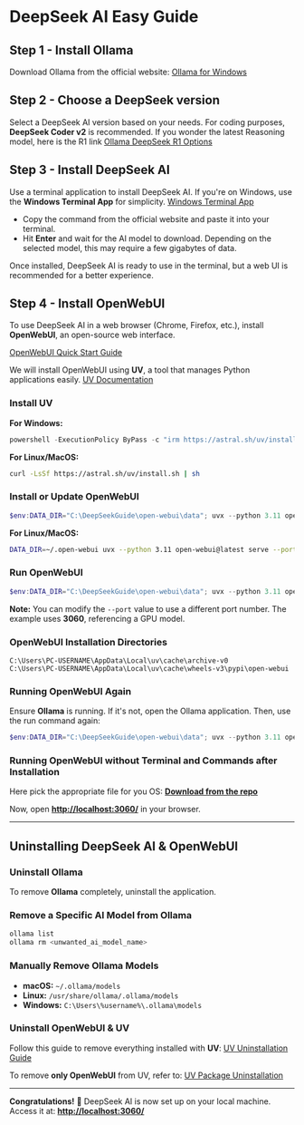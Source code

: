 # DeepSeek AI Easy Guide

## Step 1 - Install Ollama

Download Ollama from the official website:
[Ollama for Windows](https://ollama.com/download/windows)

## Step 2 - Choose a DeepSeek version

Select a DeepSeek AI version based on your needs. For coding purposes, **DeepSeek Coder v2** is recommended.
If you wonder the latest Reasoning model, here is the R1 link  [Ollama DeepSeek R1 Options](https://ollama.com/library/deepseek-r1)

## Step 3 - Install DeepSeek AI

Use a terminal application to install DeepSeek AI. If you're on Windows, use the **Windows Terminal App** for simplicity.
[Windows Terminal App](https://apps.microsoft.com/detail/9n0dx20hk701?hl=en-GB)

- Copy the command from the official website and paste it into your terminal.
- Hit **Enter** and wait for the AI model to download. Depending on the selected model, this may require a few gigabytes of data.

Once installed, DeepSeek AI is ready to use in the terminal, but a web UI is recommended for a better experience.

## Step 4 - Install OpenWebUI

To use DeepSeek AI in a web browser (Chrome, Firefox, etc.), install **OpenWebUI**, an open-source web interface.

[OpenWebUI Quick Start Guide](https://docs.openwebui.com/getting-started/quick-start/)

We will install OpenWebUI using **UV**, a tool that manages Python applications easily.
[UV Documentation](https://docs.astral.sh/uv/)

### Install UV

**For Windows:**
```powershell
powershell -ExecutionPolicy ByPass -c "irm https://astral.sh/uv/install.ps1 | iex"
```

**For Linux/MacOS:**
```sh
curl -LsSf https://astral.sh/uv/install.sh | sh
```

### Install or Update OpenWebUI
```powershell
$env:DATA_DIR="C:\DeepSeekGuide\open-webui\data"; uvx --python 3.11 open-webui@latest serve --port 3060
```

**For Linux/MacOS:**
```sh
DATA_DIR=~/.open-webui uvx --python 3.11 open-webui@latest serve --port 3060
```


### Run OpenWebUI
```powershell
$env:DATA_DIR="C:\DeepSeekGuide\open-webui\data"; uvx --python 3.11 open-webui@v0.5.10 serve --port 3060
```

**Note:** You can modify the `--port` value to use a different port number. The example uses **3060**, referencing a GPU model.

### OpenWebUI Installation Directories
```text
C:\Users\PC-USERNAME\AppData\Local\uv\cache\archive-v0
C:\Users\PC-USERNAME\AppData\Local\uv\cache\wheels-v3\pypi\open-webui
```

### Running OpenWebUI Again
Ensure **Ollama** is running. If it's not, open the Ollama application.
Then, use the run command again:
```powershell
$env:DATA_DIR="C:\DeepSeekGuide\open-webui\data"; uvx --python 3.11 open-webui@v0.5.10 serve --port 3060
```
### Running OpenWebUI without Terminal and Commands after Installation
Here pick the appropriate file for you OS: **[Download from the repo](https://github.com/yaslore/deepseek-ollama-openwebui/tree/main)**


Now, open **[http://localhost:3060/](http://localhost:3060/)** in your browser.

---

## Uninstalling DeepSeek AI & OpenWebUI

### Uninstall Ollama
To remove **Ollama** completely, uninstall the application.

### Remove a Specific AI Model from Ollama
```sh
ollama list
ollama rm <unwanted_ai_model_name>
```

### Manually Remove Ollama Models
- **macOS:** `~/.ollama/models`
- **Linux:** `/usr/share/ollama/.ollama/models`
- **Windows:** `C:\Users\%username%\.ollama\models`

### Uninstall OpenWebUI & UV
Follow this guide to remove everything installed with **UV**:
[UV Uninstallation Guide](https://docs.astral.sh/uv/getting-started/installation/#uninstallation)

To remove **only OpenWebUI** from UV, refer to:
[UV Package Uninstallation](https://docs.astral.sh/uv/pip/packages/#uninstalling-a-package)

---

**Congratulations!** 🎉 DeepSeek AI is now set up on your local machine. 
Access it at: **[http://localhost:3060/](http://localhost:3060/)**
